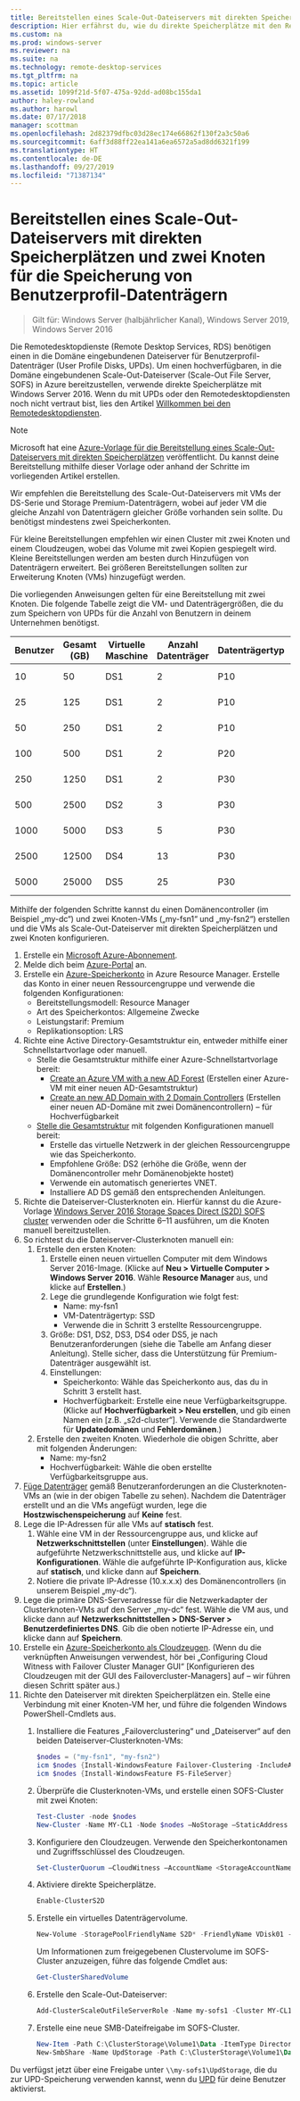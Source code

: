 ```yaml
---
title: Bereitstellen eines Scale-Out-Dateiservers mit direkten Speicherplätzen und zwei Knoten für die Speicherung von Benutzerprofil-Datenträgern
description: Hier erfährst du, wie du direkte Speicherplätze mit den Remotedesktopdiensten verwendest.
ms.custom: na
ms.prod: windows-server
ms.reviewer: na
ms.suite: na
ms.technology: remote-desktop-services
ms.tgt_pltfrm: na
ms.topic: article
ms.assetid: 1099f21d-5f07-475a-92dd-ad08bc155da1
author: haley-rowland
ms.author: harowl
ms.date: 07/17/2018
manager: scottman
ms.openlocfilehash: 2d82379dfbc03d28ec174e66862f130f2a3c50a6
ms.sourcegitcommit: 6aff3d88ff22ea141a6ea6572a5ad8dd6321f199
ms.translationtype: HT
ms.contentlocale: de-DE
ms.lasthandoff: 09/27/2019
ms.locfileid: "71387134"
---
```

# <a name="deploy-a-two-node-storage-spaces-direct-scale-out-file-server-for-upd-storage-in-azure"></a>Bereitstellen eines Scale-Out-Dateiservers mit direkten Speicherplätzen und zwei Knoten für die Speicherung von Benutzerprofil-Datenträgern

>Gilt für: Windows Server (halbjährlicher Kanal), Windows Server 2019, Windows Server 2016

Die Remotedesktopdienste (Remote Desktop Services, RDS) benötigen einen in die Domäne eingebundenen Dateiserver für Benutzerprofil-Datenträger (User Profile Disks, UPDs). Um einen hochverfügbaren, in die Domäne eingebundenen Scale-Out-Dateiserver (Scale-Out File Server, SOFS) in Azure bereitzustellen, verwende direkte Speicherplätze mit Windows Server 2016. Wenn du mit UPDs oder den Remotedesktopdiensten noch nicht vertraut bist, lies den Artikel [Willkommen bei den Remotedesktopdiensten](welcome-to-rds.md).

> [!NOTE] 
> Microsoft hat eine [Azure-Vorlage für die Bereitstellung eines Scale-Out-Dateiservers mit direkten Speicherplätzen](https://azure.microsoft.com/documentation/templates/301-storage-spaces-direct/) veröffentlicht. Du kannst deine Bereitstellung mithilfe dieser Vorlage oder anhand der Schritte im vorliegenden Artikel erstellen. 

Wir empfehlen die Bereitstellung des Scale-Out-Dateiservers mit VMs der DS-Serie und Storage Premium-Datenträgern, wobei auf jeder VM die gleiche Anzahl von Datenträgern gleicher Größe vorhanden sein sollte. Du benötigst mindestens zwei Speicherkonten. 

Für kleine Bereitstellungen empfehlen wir einen Cluster mit zwei Knoten und einem Cloudzeugen, wobei das Volume mit zwei Kopien gespiegelt wird. Kleine Bereitstellungen werden am besten durch Hinzufügen von Datenträgern erweitert. Bei größeren Bereitstellungen sollten zur Erweiterung Knoten (VMs) hinzugefügt werden. 

Die vorliegenden Anweisungen gelten für eine Bereitstellung mit zwei Knoten. Die folgende Tabelle zeigt die VM- und Datenträgergrößen, die du zum Speichern von UPDs für die Anzahl von Benutzern in deinem Unternehmen benötigst. 

| Benutzer | Gesamt (GB) | Virtuelle Maschine | Anzahl Datenträger | Datenträgertyp | Datenträgergröße (GB) | Konfiguration   |
|-------|------------|----|---------|-----------|----------------|-----------------|
| 10    | 50         | DS1 | 2       | P10       | 128            | 2 × (DS1 + 2 P10)  |
| 25    | 125        | DS1 | 2       | P10       | 128            | 2 × (DS1 + 2 P10)  |
| 50    | 250        | DS1 | 2       | P10       | 128            | 2 × (DS1 + 2 P10)  |
| 100   | 500        | DS1 | 2       | P20       | 512            | 2 × (DS1 + 2 P20)  |
| 250   | 1250       | DS1 | 2       | P30       | 1024           | 2 × (DS1 + 2 P30)  |
| 500   | 2500       | DS2 | 3       | P30       | 1024           | 2 × (DS2 + 3 P30)  |
| 1000  | 5000       | DS3 | 5       | P30       | 1024           | 2 × (DS3 + 5 P30)  |
| 2500  | 12500      | DS4 | 13      | P30       | 1024           | 2 × (DS4 + 13 P30) |
| 5000  | 25000      | DS5 | 25      | P30       | 1024           | 2 × (DS5 + 25 P30) | 

Mithilfe der folgenden Schritte kannst du einen Domänencontroller (im Beispiel „my-dc“) und zwei Knoten-VMs („my-fsn1“ und „my-fsn2“) erstellen und die VMs als Scale-Out-Dateiserver mit direkten Speicherplätzen und zwei Knoten konfigurieren.

1. Erstelle ein [Microsoft Azure-Abonnement](https://azure.microsoft.com).
2. Melde dich beim [Azure-Portal](https://ms.portal.azure.com) an.
3. Erstelle ein [Azure-Speicherkonto](https://azure.microsoft.com/documentation/articles/storage-create-storage-account/#create-a-storage-account) in Azure Resource Manager. Erstelle das Konto in einer neuen Ressourcengruppe und verwende die folgenden Konfigurationen:
   - Bereitstellungsmodell: Resource Manager
   - Art des Speicherkontos: Allgemeine Zwecke
   - Leistungstarif: Premium
   - Replikationsoption: LRS
4. Richte eine Active Directory-Gesamtstruktur ein, entweder mithilfe einer Schnellstartvorlage oder manuell. 
   - Stelle die Gesamtstruktur mithilfe einer Azure-Schnellstartvorlage bereit:
      - [Create an Azure VM with a new AD Forest](https://azure.microsoft.com/documentation/templates/active-directory-new-domain/) (Erstellen einer Azure-VM mit einer neuen AD-Gesamtstruktur)
      - [Create an new AD Domain with 2 Domain Controllers](https://azure.microsoft.com/documentation/templates/active-directory-new-domain-ha-2-dc/) (Erstellen einer neuen AD-Domäne mit zwei Domänencontrollern) – für Hochverfügbarkeit
   - [Stelle die Gesamtstruktur](https://azure.microsoft.com/documentation/articles/active-directory-new-forest-virtual-machine/) mit folgenden Konfigurationen manuell bereit:
      - Erstelle das virtuelle Netzwerk in der gleichen Ressourcengruppe wie das Speicherkonto.
      - Empfohlene Größe: DS2 (erhöhe die Größe, wenn der Domänencontroller mehr Domänenobjekte hostet)
      - Verwende ein automatisch generiertes VNET.
      - Installiere AD DS gemäß den entsprechenden Anleitungen.
5. Richte die Dateiserver-Clusterknoten ein. Hierfür kannst du die Azure-Vorlage [Windows Server 2016 Storage Spaces Direct (S2D) SOFS cluster](https://azure.microsoft.com/resources/templates/301-storage-spaces-direct/) verwenden oder die Schritte 6–11 ausführen, um die Knoten manuell bereitzustellen.
6. So richtest du die Dateiserver-Clusterknoten manuell ein:
   1. Erstelle den ersten Knoten: 
      1. Erstelle einen neuen virtuellen Computer mit dem Windows Server 2016-Image. (Klicke auf **Neu > Virtuelle Computer > Windows Server 2016**. Wähle **Resource Manager** aus, und klicke auf **Erstellen**.)
      2. Lege die grundlegende Konfiguration wie folgt fest:
         - Name: my-fsn1
         - VM-Datenträgertyp: SSD
         - Verwende die in Schritt 3 erstellte Ressourcengruppe. 
      3. Größe: DS1, DS2, DS3, DS4 oder DS5, je nach Benutzeranforderungen (siehe die Tabelle am Anfang dieser Anleitung). Stelle sicher, dass die Unterstützung für Premium-Datenträger ausgewählt ist.
      4. Einstellungen: 
         - Speicherkonto: Wähle das Speicherkonto aus, das du in Schritt 3 erstellt hast.
         - Hochverfügbarkeit: Erstelle eine neue Verfügbarkeitsgruppe. (Klicke auf **Hochverfügbarkeit > Neu erstellen**, und gib einen Namen ein [z.B. „s2d-cluster“]. Verwende die Standardwerte für **Updatedomänen** und **Fehlerdomänen**.)
   2. Erstelle den zweiten Knoten. Wiederhole die obigen Schritte, aber mit folgenden Änderungen:
      - Name: my-fsn2
      - Hochverfügbarkeit: Wähle die oben erstellte Verfügbarkeitsgruppe aus.  
7. [Füge Datenträger](https://azure.microsoft.com/documentation/articles/virtual-machines-windows-attach-disk-portal/) gemäß Benutzeranforderungen an die Clusterknoten-VMs an (wie in der obigen Tabelle zu sehen). Nachdem die Datenträger erstellt und an die VMs angefügt wurden, lege die **Hostzwischenspeicherung** auf **Keine** fest.
8. Lege die IP-Adressen für alle VMs auf **statisch** fest. 
   1. Wähle eine VM in der Ressourcengruppe aus, und klicke auf **Netzwerkschnittstellen** (unter **Einstellungen**). Wähle die aufgeführte Netzwerkschnittstelle aus, und klicke auf **IP-Konfigurationen**. Wähle die aufgeführte IP-Konfiguration aus, klicke auf **statisch**, und klicke dann auf **Speichern**.
   2. Notiere die private IP-Adresse (10.x.x.x) des Domänencontrollers (in unserem Beispiel „my-dc“).
9. Lege die primäre DNS-Serveradresse für die Netzwerkadapter der Clusterknoten-VMs auf den Server „my-dc“ fest. Wähle die VM aus, und klicke dann auf **Netzwerkschnittstellen > DNS-Server > Benutzerdefiniertes DNS**. Gib die oben notierte IP-Adresse ein, und klicke dann auf **Speichern**.
10. Erstelle ein [Azure-Speicherkonto als Cloudzeugen](https://docs.microsoft.com/windows-server/failover-clustering/deploy-cloud-witness). (Wenn du die verknüpften Anweisungen verwendest, hör bei „Configuring Cloud Witness with Failover Cluster Manager GUI“ [Konfigurieren des Cloudzeugen mit der GUI des Failovercluster-Managers] auf – wir führen diesen Schritt später aus.)
11. Richte den Dateiserver mit direkten Speicherplätzen ein. Stelle eine Verbindung mit einer Knoten-VM her, und führe die folgenden Windows PowerShell-Cmdlets aus.
    1. Installiere die Features „Failoverclustering“ und „Dateiserver“ auf den beiden Dateiserver-Clusterknoten-VMs:

       ```powershell
       $nodes = ("my-fsn1", "my-fsn2")
       icm $nodes {Install-WindowsFeature Failover-Clustering -IncludeAllSubFeature -IncludeManagementTools} 
       icm $nodes {Install-WindowsFeature FS-FileServer} 
       ```
    2. Überprüfe die Clusterknoten-VMs, und erstelle einen SOFS-Cluster mit zwei Knoten:

       ```powershell
       Test-Cluster -node $nodes
       New-Cluster -Name MY-CL1 -Node $nodes –NoStorage –StaticAddress [new address within your addr space]
       ``` 
    3. Konfiguriere den Cloudzeugen. Verwende den Speicherkontonamen und Zugriffsschlüssel des Cloudzeugen.

       ```powershell
       Set-ClusterQuorum –CloudWitness –AccountName <StorageAccountName> -AccessKey <StorageAccountAccessKey> 
       ```
    4. Aktiviere direkte Speicherplätze.

       ```powershell
       Enable-ClusterS2D 
       ```
      
    5. Erstelle ein virtuelles Datenträgervolume.

       ```powershell
       New-Volume -StoragePoolFriendlyName S2D* -FriendlyName VDisk01 -FileSystem CSVFS_REFS -Size 120GB 
       ```
       Um Informationen zum freigegebenen Clustervolume im SOFS-Cluster anzuzeigen, führe das folgende Cmdlet aus:

       ```powershell
       Get-ClusterSharedVolume
       ```
   
    6. Erstelle den Scale-Out-Dateiserver:

       ```powershell
       Add-ClusterScaleOutFileServerRole -Name my-sofs1 -Cluster MY-CL1
       ```

    7. Erstelle eine neue SMB-Dateifreigabe im SOFS-Cluster.

       ```powershell
       New-Item -Path C:\ClusterStorage\Volume1\Data -ItemType Directory
       New-SmbShare -Name UpdStorage -Path C:\ClusterStorage\Volume1\Data
       ```

Du verfügst jetzt über eine Freigabe unter `\\my-sofs1\UpdStorage`, die du zur UPD-Speicherung verwenden kannst, wenn du [UPD](https://social.technet.microsoft.com/wiki/contents/articles/15304.installing-and-configuring-user-profile-disks-upd-in-windows-server-2012.aspx) für deine Benutzer aktivierst. 
